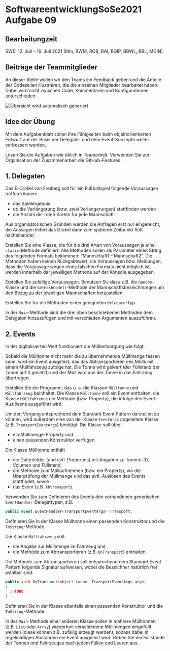 # SoftwareentwicklungSoSe2021 Aufgabe 09

## Bearbeitungzeit

SWE: 12. Juli - 16. Juli 2021 (Mm, BWM, ROB, BAI, BGIP, BBWL, BBL, MGIN)

## Beiträge der Teammitglieder

An dieser Stelle wollen wir den Teams ein Feedback geben und die Anteile der Codezeilen illustrieren, die die einzelnen Mitglieder bearbeitet haben. Dabei wird nicht zwischen Code, Kommentaren und Konfigurationen unterschieden.

![Übersicht wird automatisch generiert](https://github.com/<CI_REPOSITORY_OWNER>/<CI_REPOSITORY_NAME>/blob/analytics/Contributions.png)

## Idee der Übung

Mit dem Aufgabenblatt sollen Ihre Fähigkeiten beim objektorientierten Entwurf auf der Basis der Delegate- und dem Event-Konzepte weiter verbessert werden.

Lösen Sie die Aufgaben wie üblich in Teamarbeit. Verwenden Sie zur Organisation der Zusammenarbeit die GitHub-Features.

## 1. Delegaten
Das E-Orakel von Freiberg soll für ein Fußballspiel folgende Voraussagen treffen können:

+	das Spielergebnis
+ ob die Verlängerung (bzw. zwei Verlängerungen) stattfinden werden
+ die Anzahl der roten Karten für jede Mannschaft

Aus organisatorischen Gründen werden die Anfragen erst nur eingereicht, die Aussagen liefert das Orakel dann zum späteren Zeitpunkt flott nacheinander.

Erstellen Sie eine Klasse, die für die drei Arten von Voraussagen je eine `static`-Methode definiert. Alle Methoden sollen als Parameter einen String des folgenden Formats bekommen: “Mannschaft1 – Mannschaft2“. Die Methoden haben keinen Rückgabewert, die Voraussagen bzw. Meldungen, dass die Voraussage wegen eines falschen Formats nicht möglich ist, werden innerhalb der jeweiligen Methode auf der Konsole ausgegeben.

Erstellen Sie zufällige Voraussagen. Benutzen Sie dazu z.B. die `Random`-Klasse und die `GetHashCode()`-Methode der Mannschaftsbezeichnungen um den Bezug zu der jeweiligen Mannschaften herzustellen.

Erstellen Sie für die Methoden einen geeigneten `delegate`-Typ.

In der `Main`-Methode sind die drei oben beschriebenen Methoden dem Delegaten hinzuzufügen und mit verschieden Argumenten auszuführen.


## 2. Events
In der digitalisierten Welt funktioniert die Müllentsorgung wie folgt:

Sobald die Mülltonne nicht mehr die zu übernehmende Müllmenge fassen kann, wird ein Event ausgelöst, das das Abtransportieren des Mülls mit einem Müllfahrzeug zufolge hat. Die Tonne wird geleert (der Füllstand der Tonne auf 0 gesetzt) und der Müll wird aus der Tonne in das Fahrzeug übertragen.

Erstellen Sie ein Programm, das u. a. die Klassen `Mülltonne` und `Müllfahrzeug` beinhaltet. Die Klasse `Mülltonne` soll ein Event enthalten, die Klasse `Müllfahrzeug` die Methode (bzw. Property), die infolge des Event-Auslösens ausgeführt wird.

 Um den Vorgang entsprechend dem Standard Event Pattern darstellen zu können, wird außerdem eine von der Klasse `EventArgs` abgeleitete Klasse (z.B. `TransportEventArgs`) benötigt. Die Klasse soll über

+ ein Müllmenge-Property und
+ einen passenden Konstruktor verfügen.

Die Klasse Mülltonne enthält

+ die Datenfelder (und evtl. Properties) mit Angaben zu Tonnen-ID, Volumen und Füllstand,
+ die Methode zum Müllaufnehmen (bzw. ein Property), wo die Überprüfung der Müllmenge und das evtl. Auslösen des Events stattfindet, sowie
+ das Event (z.B. `Abtransport`).

Verwenden Sie zum Definieren des Events den vorhandenen generischen `EventHandler`-Delegattypen, z.B.

```C#
public event EventHandler<TransportEventArgs> Transport;
```

Definieren Sie in der Klasse Mülltonne einen passenden Konstruktor und die `ToString`-Methode.

Die Klasse `Müllfahrzeug` soll:

+	die Angabe zur Müllmenge im Fahrzeug und
+	die Methode zum Abtransportieren (z.B. `OnTransport`) enthalten.

Die Methode zum Abtransportieren soll entsprechend dem Standard Event Pattern folgende Signatur aufweisen, wobei die Bezeichner natürlich frei wählbar sind:

```C#
public void OnTransport(object tonne, TransportEventArgs args)
{
  //TODO
}
```

Definieren Sie in der Klasse ebenfalls einen passenden Konstruktor und die `ToString`-Methode.

In der `Main`-Methode einer anderen Klasse sollen in mehrere Mülltonnen (z.B. `List` oder `Array`) wiederholt verschiedene Müllmengen eingefüllt werden (diese können z.B. zufällig erzeugt werden), sodass dabei in regelmäßigen Abständen ein Event ausgelöst wird. Geben Sie die Füllstände der Tonnen und Fahrzeuges nach jedem Füllen und Leeren aus.


